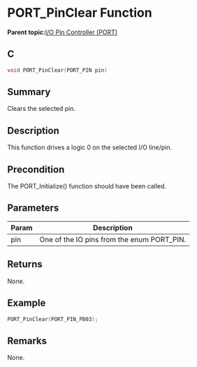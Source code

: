 # PORT\_PinClear Function

**Parent topic:**[I/O Pin Controller \(PORT\)](GUID-7F443A35-9F1B-49DE-B591-83F974FA576B.md)

## C

```c
void PORT_PinClear(PORT_PIN pin)
```

## Summary

Clears the selected pin.

## Description

This function drives a logic 0 on the selected I/O line/pin.

## Precondition

The PORT\_Initialize\(\) function should have been called.

## Parameters

|Param|Description|
|-----|-----------|
|pin|One of the IO pins from the enum PORT\_PIN.|

## Returns

None.

## Example

```c
PORT_PinClear(PORT_PIN_PB03);

```

## Remarks

None.

